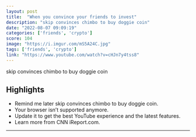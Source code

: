 ```yaml
---
layout: post
title:  "When you convince your friends to invest"
description: "skip convinces chimbo to buy doggie coin"
date: "2022-08-07 09:09:19"
categories: ['friends', 'crypto']
score: 104
image: "https://i.imgur.com/mS5A24C.jpg"
tags: ['friends', 'crypto']
link: "https://www.youtube.com/watch?v=cHJn7y4tss8"
---
```


skip convinces chimbo to buy doggie coin

## Highlights

- Remind me later skip convinces chimbo to buy doggie coin.
- Your browser isn’t supported anymore.
- Update it to get the best YouTube experience and the latest features.
- Learn more from CNN iReport.com.

---
